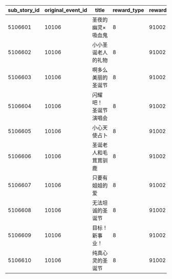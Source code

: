 |sub_story_id|original_event_id|title|reward_type|reward_id|reward_count|
| --- | --- | --- | --- | --- | --- |
|5106601|10106|圣夜的幽灵×吸血鬼|8|91002|45|
|5106602|10106|小小圣诞老人的礼物|8|91002|45|
|5106603|10106|啊多么美丽的圣诞节|8|91002|45|
|5106604|10106|闪耀吧！　圣诞节演唱会|8|91002|45|
|5106605|10106|小心天使占卜|8|91002|45|
|5106606|10106|圣诞老人和毛茸茸驯鹿|8|91002|45|
|5106607|10106|只要有姐姐的爱|8|91002|45|
|5106608|10106|无法坦诚的圣诞节|8|91002|45|
|5106609|10106|目标！　新事业！|8|91002|45|
|5106610|10106|纯真心灵的圣诞节|8|91002|45|